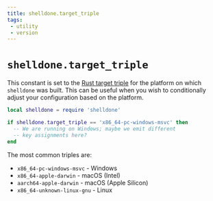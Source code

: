 ```yaml
---
title: shelldone.target_triple
tags:
 - utility
 - version
---
```

# `shelldone.target_triple`

This constant is set to the [Rust target
triple](https://forge.rust-lang.org/release/platform-support.html) for the
platform on which `shelldone` was built.  This can be useful when you wish to
conditionally adjust your configuration based on the platform.

```lua
local shelldone = require 'shelldone'

if shelldone.target_triple == 'x86_64-pc-windows-msvc' then
  -- We are running on Windows; maybe we emit different
  -- key assignments here?
end
```

The most common triples are:

* `x86_64-pc-windows-msvc` - Windows
* `x86_64-apple-darwin` - macOS (Intel)
* `aarch64-apple-darwin` - macOS (Apple Silicon)
* `x86_64-unknown-linux-gnu` - Linux


